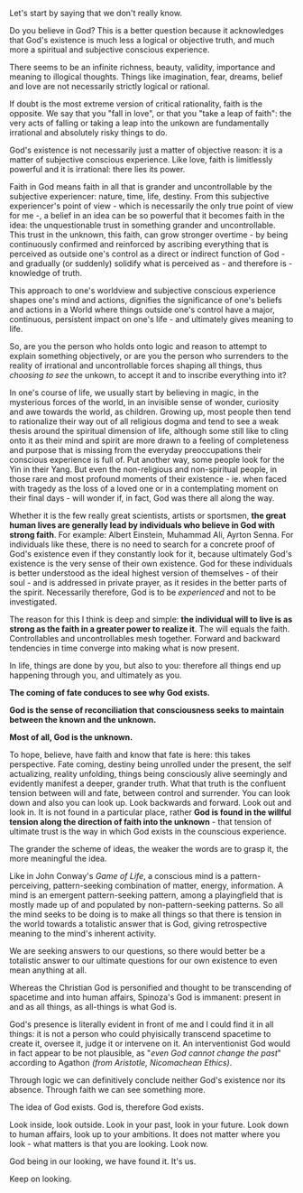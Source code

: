 Let's start by saying that we don't really know.

Do you believe in God?
This is a better question because it acknowledges that God's existence is much less a logical or objective truth, and much more a spiritual and subjective conscious experience.

There seems to be an infinite richness, beauty, validity, importance and meaning to illogical thoughts.
Things like imagination, fear, dreams, belief and love are not necessarily strictly logical or rational.

If doubt is the most extreme version of critical rationality, faith is the opposite.
We say that you "fall in love", or that you "take a leap of faith": the very acts of falling or taking a leap into the unkown are fundamentally irrational and absolutely risky things to do.

God's existence is not necessarily just a matter of objective reason: it is a matter of subjective conscious experience.
Like love, faith is limitlessly powerful and it is irrational: there lies its power.

Faith in God means faith in all that is grander and uncontrollable by the subjective experiencer: nature, time, life, destiny.
From this subjective experiencer's point of view - which is necessarily the only true point of view for me -, a belief in an idea can be so powerful that it becomes faith in the idea: the unquestionable trust in something grander and uncontrollable.
This trust in the unknown, this faith, can grow stronger overtime - by being continuously confirmed and reinforced by ascribing everything that is perceived as outside one's control as a direct or indirect function of God - and gradually (or suddenly) solidify what is perceived as - and therefore is - knowledge of truth.

This approach to one's worldview and subjective conscious experience shapes one's mind and actions, dignifies the significance of one's beliefs and actions in a World where things outside one's control have a major, continuous, persistent impact on one's life - and ultimately gives meaning to life.

So, are you the person who holds onto logic and reason to attempt to explain something objectively, or are you the person who surrenders to the reality of irrational and uncontrollable forces shaping all things, thus *choosing to see* the unkown, to accept it and to inscribe everything into it?

In one's course of life, we usually start by believing in magic, in the mysterious forces of the world, in an invisible sense of wonder, curiosity and awe towards the world, as children.
Growing up, most people then tend to rationalize their way out of all religious dogma and tend to see a weak thesis around the spiritual dimension of life, although some still like to cling onto it as their mind and spirit are more drawn to a feeling of completeness and purpose that is missing from the everyday preoccupations their conscious experience is full of. Put another way, some people look for the Yin in their Yang.
But even the non-religious and non-spiritual people, in those rare and most profound moments of their existence - ie. when faced with tragedy as the loss of a loved one or in a contemplating moment on their final days - will wonder if, in fact, God was there all along the way.

Whether it is the few really great scientists, artists or sportsmen, **the great human lives are generally lead by individuals who believe in God with strong faith**.
For example: Albert Einstein, Muhammad Ali, Ayrton Senna.
For individuals like these, there is no need to search for a concrete proof of God's existence even if they constantly look for it, because ultimately God's existence is the very sense of their own existence.
God for these individuals is better understood as the ideal highest version of themselves - of their soul - and is addressed in private prayer, as it resides in the better parts of the spirit.
Necessarily therefore, God is to be *experienced* and not to be investigated.

The reason for this I think is deep and simple: **the individual will to live is as strong as the faith in a greater power to realize it**.
The will equals the faith. Controllables and uncontrollables mesh together.
Forward and backward tendencies in time converge into making what is now present.

In life, things are done by you, but also to you: therefore all things end up happening through you, and ultimately as you.

**The coming of fate conduces to see why God exists.**

**God is the sense of reconciliation that consciousness seeks to maintain between the known and the unknown.**

**Most of all, God is the unknown.**

To hope, believe, have faith and know that fate is here: this takes perspective.
Fate coming, destiny being unrolled under the present, the self actualizing, reality unfolding, things being consciously alive seemingly and evidently manifest a deeper, grander truth.
What that truth is the confluent tension between will and fate, between control and surrender.
You can look down and also you can look up. Look backwards and forward. Look out and look in.
It is not found in a particular place, rather **God is found in the willful tension along the direction of faith into the unknown** - that tension of ultimate trust is the way in which God exists in the counscious experience.

The grander the scheme of ideas, the weaker the words are to grasp it, the more meaningful the idea.

Like in John Conway's *Game of Life*, a conscious mind is a pattern-perceiving, pattern-seeking combination of matter, energy, information.
A mind is an emergent pattern-seeking pattern, among a playingfield that is mostly made up of and populated by non-pattern-seeking patterns.
So all the mind seeks to be doing is to make all things so that there is tension in the world towards a totalistic answer that is God, giving retrospective meaning to the mind's inherent activity.

We are seeking answers to our questions, so there would better be a totalistic answer to our ultimate questions for our own existence to even mean anything at all.

Whereas the Christian God is personified and thought to be transcending of spacetime and into human affairs, Spinoza's God is immanent: present in and as all things, as all-things is what God is.

God's presence is literally evident in front of me and I could find it in all things: it is not a person who could phyisically transcend spacetime to create it, oversee it, judge it or intervene on it.
An interventionist God would in fact appear to be not plausible, as "*even God cannot change the past*" according to Agathon *(from Aristotle, Nicomachean Ethics)*.

Through logic we can definitively conclude neither God's existence nor its absence.
Through faith we can see something more.

The idea of God exists.
God is, therefore God exists.

Look inside, look outside.
Look in your past, look in your future.
Look down to human affairs, look up to your ambitions.
It does not matter where you look - what matters is that you are looking.
Look now.

God being in our looking, we have found it.
It's us.

Keep on looking.
